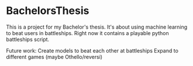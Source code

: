 # BachelorsThesis

This is a project for my Bachelor's thesis.
It's about using machine learning to beat users in battleships.
Right now it contains a playable python battleships script.

Future work:
Create models to beat each other at battleships
Expand to different games (maybe Othello/reversi)

